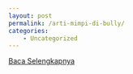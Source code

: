 ```yaml
---
layout: post
permalink: /arti-mimpi-di-bully/
categories:
    - Uncategorized
---
```


[Baca Selengkapnya](/01)